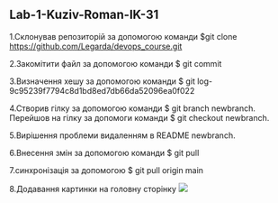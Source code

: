 ## Lab-1-Kuziv-Roman-IK-31
1.Склонував репозиторій за допомогою команди $git clone https://github.com/Legarda/devops_course.git

2.Закомітити файл за допомогою команди $ git commit

3.Визначення хешу за допомогою команди $ git log- 9c95239f7794c8d1bd8ed7db66da52096ea0f022

4.Створив гілку за допомогою команди $ git branch newbranch. Перейшов на гілку за допомоги команди $ git checkout newbranch.

5.Вирішення проблеми видаленням в README newbranch.

6.Внесення змін за допомогою команди $ git pull

7.синхронізація за допомогою $ git pull origin main

8.Додавання картинки на головну сторінку
 <img src="https://is1-ssl.mzstatic.com/image/thumb/Purple62/v4/e2/93/56/e29356f6-a7a5-0aa3-0969-1c2be8630815/AppIcon-1x_U007emarketing-85-220-0-7.png/246x0w.jpg" />
